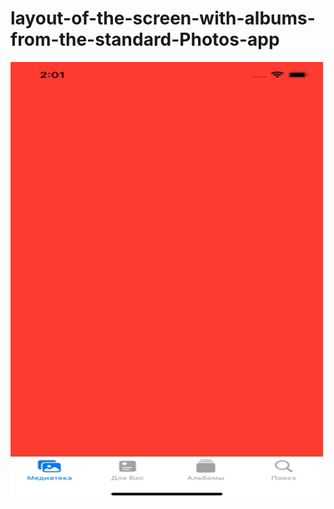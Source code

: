 # layout-of-the-screen-with-albums-from-the-standard-Photos-app

<img src="https://github.com/georg1856/layout-of-the-screen-with-albums-from-the-standard-Photos-app/blob/develop/Gif.example.gif" width="500">
